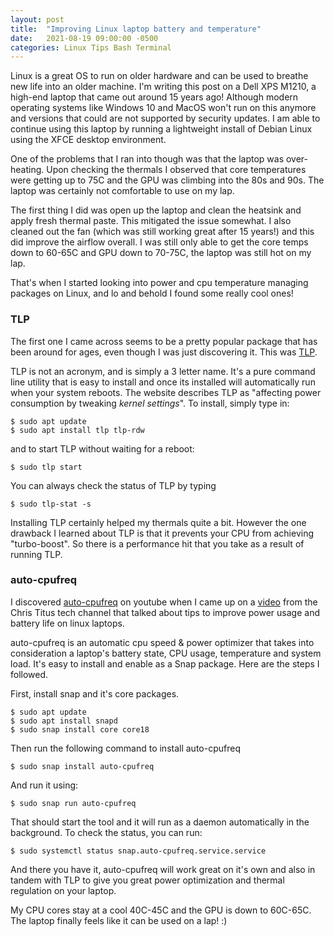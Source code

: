```yaml
---
layout: post
title:  "Improving Linux laptop battery and temperature"
date:   2021-08-19 09:00:00 -0500
categories: Linux Tips Bash Terminal 
---
```


Linux is a great OS to run on older hardware and can be used to breathe new life
into an older machine. I'm writing this post on a Dell XPS M1210, a high-end
laptop that came out around 15 years ago! Although modern operating systems like
Windows 10 and MacOS won't run on this anymore and versions that could are not
supported by security updates. I am able to continue using this laptop by
running a lightweight install of Debian Linux using the XFCE desktop
environment. 

One of the problems that I ran into though was that the laptop was over-heating.
Upon checking the thermals I observed that core temperatures were getting up to
75C and the GPU was climbing into the 80s and 90s. The laptop was certainly not
comfortable to use on my lap.

The first thing I did was open up the laptop and clean the heatsink and apply
fresh thermal paste. This mitigated the issue somewhat. I also cleaned out the
fan (which was still working great after 15 years!) and this did improve the
airflow overall. I was still only able to get the core temps down to 60-65C and
GPU down to 70-75C, the laptop was still hot on my lap.

That's when I started looking into power and cpu temperature managing packages
on Linux, and lo and behold I found some really cool ones!

### TLP

The first one I came across seems to be a pretty popular package that has been
around for ages, even though I was just discovering it. This was
[TLP](https://linrunner.de/tlp/). 

TLP is not an acronym, and is simply a 3 letter name. It's a pure command line
utility that is easy to install and once its installed will automatically run
when your system reboots. The website describes TLP as "affecting power
consumption by tweaking *kernel settings*". To install, simply type in:

```
$ sudo apt update
$ sudo apt install tlp tlp-rdw
```

and to start TLP without waiting for a reboot: 

```
$ sudo tlp start
```

You can always check the status of TLP by typing

```
$ sudo tlp-stat -s
```

Installing TLP certainly helped my thermals quite a bit. However the one
drawback I learned about TLP is that it prevents your CPU from achieving
"turbo-boost". So there is a performance hit that you take as a result of
running TLP.

### auto-cpufreq

I discovered [auto-cpufreq](https://github.com/AdnanHodzic/auto-cpufreq) on
youtube when I came up on a [video](https://www.youtube.com/watch?v=B1iRxoyT4EA)
from the Chris Titus tech channel that talked about tips to improve power usage
and battery life on linux laptops.

auto-cpufreq is an automatic cpu speed & power optimizer that takes into
consideration a laptop's battery state, CPU usage, temperature and system load.
It's easy to install and enable as a Snap package. Here are the steps I
followed.

First, install snap and it's core packages.

```
$ sudo apt update
$ sudo apt install snapd
$ sudo snap install core core18
```

Then run the following command to install auto-cpufreq

```
$ sudo snap install auto-cpufreq
```

And run it using:

```
$ sudo snap run auto-cpufreq
```

That should start the tool and it will run as a daemon automatically in the
background. To check the status, you can run:

```
$ sudo systemctl status snap.auto-cpufreq.service.service
```

And there you have it, auto-cpufreq will work great on it's own and also in
tandem with TLP to give you great power optimization and thermal regulation on
your laptop.

My CPU cores stay at a cool 40C-45C and the GPU is down to 60C-65C. The laptop
finally feels like it can be used on a lap! :)

